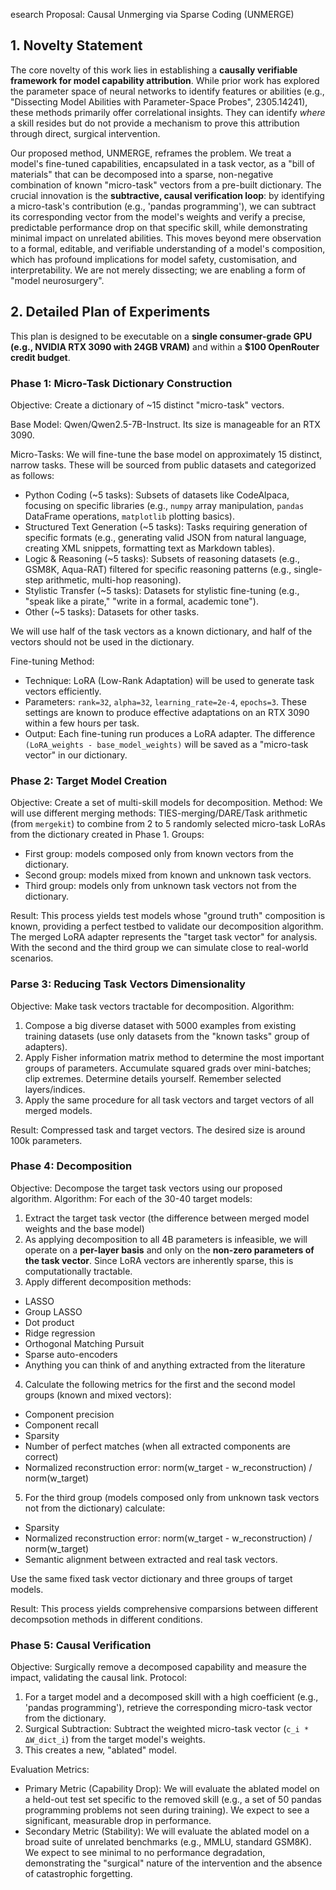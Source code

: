 esearch Proposal: Causal Unmerging via Sparse Coding (UNMERGE)

## 1. Novelty Statement

The core novelty of this work lies in establishing a **causally verifiable framework for model capability attribution**. While prior work has explored the parameter space of neural networks to identify features or abilities (e.g., "Dissecting Model Abilities with Parameter-Space Probes", 2305.14241), these methods primarily offer correlational insights. They can identify *where* a skill resides but do not provide a mechanism to prove this attribution through direct, surgical intervention.

Our proposed method, UNMERGE, reframes the problem. We treat a model's fine-tuned capabilities, encapsulated in a task vector, as a "bill of materials" that can be decomposed into a sparse, non-negative combination of known "micro-task" vectors from a pre-built dictionary. The crucial innovation is the **subtractive, causal verification loop**: by identifying a micro-task's contribution (e.g., 'pandas programming'), we can subtract its corresponding vector from the model's weights and verify a precise, predictable performance drop on that specific skill, while demonstrating minimal impact on unrelated abilities. This moves beyond mere observation to a formal, editable, and verifiable understanding of a model's composition, which has profound implications for model safety, customisation, and interpretability. We are not merely dissecting; we are enabling a form of "model neurosurgery".

## 2. Detailed Plan of Experiments

This plan is designed to be executable on a **single consumer-grade GPU (e.g., NVIDIA RTX 3090 with 24GB VRAM)** and within a **$100 OpenRouter credit budget**.

### Phase 1: Micro-Task Dictionary Construction

Objective: Create a dictionary of ~15 distinct "micro-task" vectors.

Base Model: Qwen/Qwen2.5-7B-Instruct. Its size is manageable for an RTX 3090.

Micro-Tasks: We will fine-tune the base model on approximately 15 distinct, narrow tasks. These will be sourced from public datasets and categorized as follows:
- Python Coding (~5 tasks): Subsets of datasets like CodeAlpaca, focusing on specific libraries (e.g., `numpy` array manipulation, `pandas` DataFrame operations, `matplotlib` plotting basics).
- Structured Text Generation (~5 tasks): Tasks requiring generation of specific formats (e.g., generating valid JSON from natural language, creating XML snippets, formatting text as Markdown tables).
- Logic & Reasoning (~5 tasks): Subsets of reasoning datasets (e.g., GSM8K, Aqua-RAT) filtered for specific reasoning patterns (e.g., single-step arithmetic, multi-hop reasoning).
- Stylistic Transfer (~5 tasks): Datasets for stylistic fine-tuning (e.g., "speak like a pirate," "write in a formal, academic tone").
- Other (~5 tasks): Datasets for other tasks.

We will use half of the task vectors as a known dictionary, and half of the vectors should not be used in the dictionary.

Fine-tuning Method:
- Technique: LoRA (Low-Rank Adaptation) will be used to generate task vectors efficiently.
- Parameters: `rank=32`, `alpha=32`, `learning_rate=2e-4`, `epochs=3`. These settings are known to produce effective adaptations on an RTX 3090 within a few hours per task.
- Output: Each fine-tuning run produces a LoRA adapter. The difference `(LoRA_weights - base_model_weights)` will be saved as a "micro-task vector" in our dictionary.


### Phase 2: Target Model Creation

Objective: Create a set of multi-skill models for decomposition.
Method: We will use different merging methods: TIES-merging/DARE/Task arithmetic (from `mergekit`) to combine from 2 to 5 randomly selected micro-task LoRAs from the dictionary created in Phase 1.
Groups:
- First group: models composed only from known vectors from the dictionary.
- Second group: models mixed from known and unknown task vectors.
- Third group: models only from unknown task vectors not from the dictionary.

Result: This process yields test models whose "ground truth" composition is known, providing a perfect testbed to validate our decomposition algorithm. The merged LoRA adapter represents the "target task vector" for analysis. With the second and the third group we can simulate close to real-world scenarios.


### Parse 3: Reducing Task Vectors Dimensionality

Objective: Make task vectors tractable for decomposition.
Algorithm:
1. Compose a big diverse dataset with 5000 examples from existing training datasets (use only datasets from the "known tasks" group of adapters).
2. Apply Fisher information matrix method to determine the most important groups of parameters. Accumulate squared grads over mini-batches; clip extremes. Determine details yourself. Remember selected layers/indices.
3. Apply the same procedure for all task vectors and target vectors of all merged models.

Result: Compressed task and target vectors. The desired size is around 100k parameters.


### Phase 4: Decomposition

Objective: Decompose the target task vectors using our proposed algorithm.
Algorithm: For each of the 30-40 target models:
1. Extract the target task vector (the difference between merged model weights and the base model)
2. As applying decomposition to all 4B parameters is infeasible, we will operate on a **per-layer basis** and only on the **non-zero parameters of the task vector**. Since LoRA vectors are inherently sparse, this is computationally tractable.
3. Apply different decomposition methods:
- LASSO
- Group LASSO
- Dot product
- Ridge regression
- Orthogonal Matching Pursuit
- Sparse auto-encoders
- Anything you can think of and anything extracted from the literature
4. Calculate the following metrics for the first and the second model groups (known and mixed vectors):
- Component precision
- Component recall
- Sparsity
- Number of perfect matches (when all extracted components are correct)
- Normalized reconstruction error: norm(w_target - w_reconstruction) / norm(w_target)
5. For the third group (models composed only from unknown task vectors not from the dictionary) calculate:
- Sparsity
- Normalized reconstruction error: norm(w_target - w_reconstruction) / norm(w_target)
- Semantic alignment between extracted and real task vectors.

Use the same fixed task vector dictionary and three groups of target models.

Result: This process yields comprehensive comparsions between different decompsotion methods in different conditions.

### Phase 5: Causal Verification

Objective: Surgically remove a decomposed capability and measure the impact, validating the causal link.
Protocol:
1. For a target model and a decomposed skill with a high coefficient (e.g., 'pandas programming'), retrieve the corresponding micro-task vector from the dictionary.
2. Surgical Subtraction: Subtract the weighted micro-task vector (`c_i * ΔW_dict_i`) from the target model's weights.
3. This creates a new, "ablated" model.

Evaluation Metrics:
- Primary Metric (Capability Drop): We will evaluate the ablated model on a held-out test set specific to the removed skill (e.g., a set of 50 pandas programming problems not seen during training). We expect to see a significant, measurable drop in performance.
- Secondary Metric (Stability): We will evaluate the ablated model on a broad suite of unrelated benchmarks (e.g., MMLU, standard GSM8K). We expect to see minimal to no performance degradation, demonstrating the "surgical" nature of the intervention and the absence of catastrophic forgetting.

